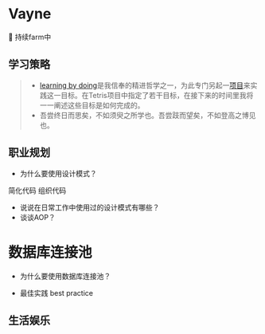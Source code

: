 # Vayne
:notebook_with_decorative_cover: 持续farm中
## 学习策略
> * [learning by doing](https://en.wikipedia.org/wiki/Learning-by-doing "")是我信奉的精进哲学之一，为此专门另起一[项目](https://github.com/nuaacyy/Tetris "")来实践这一目标。在Tetris项目中指定了若干目标，在接下来的时间里我将一一阐述这些目标是如何完成的。
> * 吾尝终日而思矣，不如须臾之所学也。吾尝跂而望矣，不如登高之博见也。
## 职业规划
* 为什么要使用设计模式？

简化代码 组织代码
* 说说在日常工作中使用过的设计模式有哪些？
* 谈谈AOP？

# 数据库连接池
* 为什么要使用数据库连接池？

* 最佳实践 best practice
## 生活娱乐
